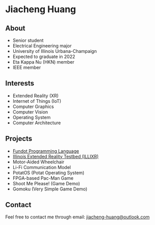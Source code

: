 # Jiacheng Huang

## About

* Senior student
* Electrical Engineering major
* University of Illinois Urbana-Champaign
* Expected to graduate in 2022
* Eta Kappa Nu (HKN) member
* IEEE member

## Interests

* Extended Reality (XR)
* Internet of Things (IoT)
* Computer Graphics
* Computer Vision
* Operating System
* Computer Architecture

## Projects

* [Fundot Programming Language](https://fundot.github.io/fundot/)
* [Illinois Extended Reality Testbed (ILLIXR)](https://illixr.github.io/)
* Motor-Aided Wheelchair
* Li-Fi Communication Model
* PotatOS (Potat Operating System)
* FPGA-based Pac-Man Game
* Shoot Me Please! (Game Demo)
* Gomoku (Very Simple Game Demo)

## Contact

Feel free to contact me through email: <jiacheng-huang@outlook.com>
